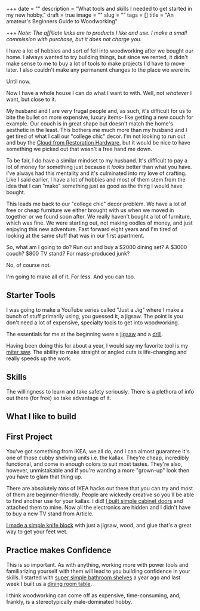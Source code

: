 +++
date = ""
description = "What tools and skills I needed to get started in my new hobby."
draft = true
image = ""
slug = ""
tags = []
title = "An amateur's Beginners Guide to Woodworking"

+++
_Note: The affiliate links are to products I like and use. I make a small commission with purchase, but it does not charge you._

I have a lot of hobbies and sort of fell into woodworking after we bought our home. I always wanted to try building things, but since we rented, it didn't make sense to me to buy a lot of tools to make projects I'd have to move later. I also couldn't make any permanent changes to the place we were in.

Until now.

Now I have a whole house I can do what I want to with. Well, not _whatever_ I want, but close to it.

My husband and I are very frugal people and, as such, it's difficult for us to bite the bullet on more expensive, luxury items- like getting a new couch for example. Our couch is in great shape but doesn't match the home's aesthetic in the least. This bothers me much more than my husband and I get tired of what I call our "college chic" decor. I'm not looking to run out and buy the [Cloud from Restoration Hardware](https://rh.com/catalog/category/products.jsp?categoryId=cat6120041), but it would be nice to have something we picked out that wasn't a free hand me down.

To be fair, I do have a similar mindset to my husband. It's difficult to pay a lot of money for something just because it _looks_ better than what you have. I've always had this mentality and it's culminated into my love of crafting. Like I said earlier, I have a lot of hobbies and most of them stem from the idea that I can "make" something just as good as the thing I would have bought.

This leads me back to our "college chic" decor problem. We have a lot of free or cheap furniture we either brought with us when we moved in together or we found soon after. We really haven't bought a lot of furniture, which was fine. We were starting out, not making oodles of money, and just enjoying this new adventure. Fast forward eight years and I'm tired of looking at the same stuff that was in our first apartment.

So, what am I going to do? Run out and buy a $2000 dining set? A $3000 couch? $800 TV stand? For mass-produced junk?

No, of course not.

I'm going to make all of it. For less. And you can too.

## Starter Tools

I was going to make a YouTube series called "Just a Jig" where I make a bunch of stuff primarily using, you guessed it, a jigsaw. The point is you don't need a lot of expensive, specialty tools to get into woodworking.

The essentials for me at the beginning were a [jigsaw](https://www.amazon.com/DEWALT-DCS334B-Brushless-Tool-Only/dp/B07JPFHQKG/ref=sr_1_4_mod_primary_new?crid=1OP8OZBARKV6M&amp;keywords=dewalt+jigsaw&amp;qid=1650489218&amp;sbo=RZvfv%252F%252FHxDF%252BO5021pAnSA%253D%253D&amp;sprefix=dewalt+jigsaw%252Caps%252C107&amp;sr=8-4&_encoding=UTF8&tag=craftycody-20&linkCode=ur2&linkId=aa92cbf892e257eeb9fff82eddb0468b&camp=1789&creative=9325) and a [drill](https://www.amazon.com/DEWALT-DCK240C2-Lithium-Driver-Impact/dp/B00IJ0ALYS/ref=sr_1_5?crid=1HJ6Q2HYDAT0G&amp;keywords=dewalt%252Bdrill&amp;qid=1650489329&amp;sprefix=dewalt%252Bdrill%252Caps%252C106&amp;sr=8-5&amp;th=1&_encoding=UTF8&tag=craftycody-20&linkCode=ur2&linkId=5ca24bdef1088287203179922d9e79b6&camp=1789&creative=9325).

Having been doing this for about a year, I would say my favorite tool is my [miter saw](https://www.amazon.com/DEWALT-12-Inch-15-Amp-Compound-DWS715/dp/B07P8QTFRC/ref=sr_1_5?crid=Q4A1BPQD5PJX&amp;keywords=dewalt%252Bmiter%252Bsaw&amp;qid=1650489519&amp;sprefix=dewalt%252Bmiter%252Bsaw%252Caps%252C116&amp;sr=8-5&amp;th=1&_encoding=UTF8&tag=craftycody-20&linkCode=ur2&linkId=9e879a66d4320d7337c26ab4bffa5b16&camp=1789&creative=9325). The ability to make straight or angled cuts is life-changing and really speeds up the work.

## Skills

The willingness to learn and take safety seriously. There is a plethora of info out there (for free) so take advantage of it.

## What I like to build

## First Project

You've got something from IKEA, we all do, and I can almost guarantee it's one of those cubby shelving units i.e. the kallax. They're cheap, incredibly functional, and come in enough colors to suit most tastes. They're also, however, unmistakable and if you're wanting a more "grown-up" look then you have to glam that thing up.

There are absolutely _tons_ of IKEA hacks out there that you can try and most of them are beginner-friendly. People are wickedly creative so you'll be able to find another use for your kallax. I did! [I built simple cabinet doors](https://craftycody.com/crafts/doors-ikea-kallax/) and attached them to mine. Now all the electronics are hidden and I didn't have to buy a new TV stand from Article.

[I made a simple knife block](https://craftycody.com/crafts/kinfe-block-diy/) with just a jigsaw, wood, and glue that's a great way to get your feet wet.

## Practice makes Confidence

This is so important. As with anything, working more with power tools and familiarizing yourself with them will lead to you building confidence in your skills. I started with [super simple bathroom shelves](https://craftycody.com/crafts/diy-floating-shelves/) a year ago and last week I built us a [dining room table](https://craftycody.com/crafts/diy-dining-table-ikea-dupe/).

I think woodworking can come off as expensive, time-consuming, and, frankly, is a stereotypically male-dominated hobby. 